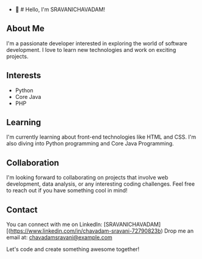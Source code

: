 - 👋 # Hello, I'm SRAVANICHAVADAM!

## About Me
I'm a passionate developer interested in exploring the world of software development. I love to learn new technologies and work on exciting projects.

## Interests
- Python
- Core Java
- PHP

## Learning
I'm currently learning about front-end technologies like HTML and CSS. I'm also diving into Python programming and Core Java Programming.

## Collaboration
I'm looking forward to collaborating on projects that involve web development, data analysis, or any interesting coding challenges. Feel free to reach out if you have something cool in mind!

## Contact
You can connect with me on LinkedIn: [SRAVANICHAVADAM][(https://www.linkedin.com/in/chavadam-sravani-72790823b)
Drop me an email at: chavadamsravani@example.com

Let's code and create something awesome together!

<!---
SRAVANICHAVADAM/SRAVANICHAVADAM is a ✨ special ✨ repository because its `README.md` (this file) appears on your GitHub profile.
You can click the Preview link to take a look at your changes.
--->
